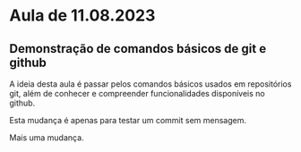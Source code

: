 # Aula de 11.08.2023

## Demonstração de comandos básicos de git e github

A ideia desta aula é passar pelos comandos básicos usados em repositórios git, além de conhecer e compreender funcionalidades disponíveis no github.

Esta mudança é apenas para testar um commit sem mensagem.

Mais uma mudança.